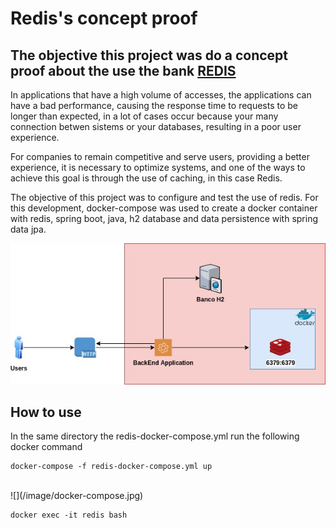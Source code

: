 # Redis's concept proof

## The objective this project was do a concept proof about the use the bank [REDIS](https://redis.com/)

<p>In applications that have a high volume of accesses, the applications can have a bad performance, causing the response time to requests to be longer than expected, in a lot of cases occur because your  many connection betwen sistems or your databases, resulting in a poor user experience. </p>

<p>For companies to remain competitive and serve users, providing a better experience, it is necessary to optimize systems, and one of the ways to achieve this goal is through the use of caching, in this case Redis.</p>

<p>The objective of this project was to configure and test the use of redis. For this development, docker-compose was used to create a docker container with redis, spring boot, java, h2 database and data persistence with spring data jpa.</p>

![](/image/desenho_solucao.jpg)

## How to use

<p>In the same directory the redis-docker-compose.yml run the following docker command</p>

```
docker-compose -f redis-docker-compose.yml up
```
</br>
![](/image/docker-compose.jpg)
</br>

```
docker exec -it redis bash
```
